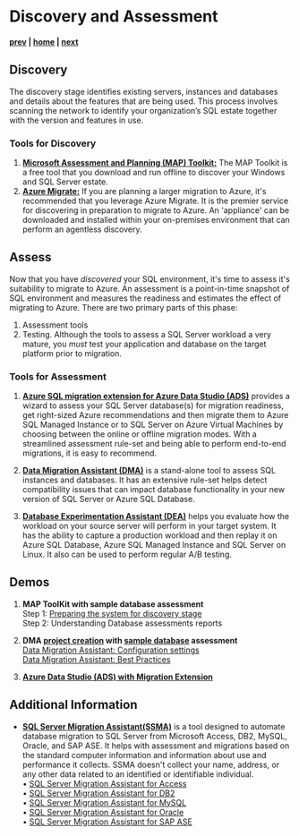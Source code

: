 # Discovery and Assessment

#### [prev](./choosewhichsql.md) | [home](./readme.md)  | [next](./remediation.md)

## Discovery
The discovery stage identifies existing servers, instances and databases and details about the features that are being used. This process involves scanning the network to identify your organization’s SQL estate together with the version and features in use.

### Tools for Discovery
1. **[Microsoft Assessment and Planning (MAP) Toolkit:](https://www.microsoft.com/en-us/download/details.aspx?id=7826&msclkid=8e7def7ecffe11ec8c3035a0624ed880)**
The MAP Toolkit is a free tool that you download and run offline to discover your Windows and SQL Server estate. 
1. **[Azure Migrate:](https://docs.microsoft.com/en-us/azure/migrate/migrate-services-overview)**
If you are planning a larger migration to Azure, it's recommended that you leverage Azure Migrate. It is the premier service for discovering in preparation to migrate to Azure. An 'appliance' can be downloaded and installed within your on-premises environment that can perform an agentless discovery.

## Assess
Now that you have _discovered_ your SQL environment, it's time to assess it's suitability to migrate to Azure. An assessment is a point-in-time snapshot of SQL environment and measures the readiness and estimates the effect of migrating to Azure. There are two primary parts of this phase:
1. Assessment tools
1. Testing. Although the tools to assess a SQL Server workload a very mature, you _must_ test your application and database on the target platform prior to migration.

### Tools for Assessment
1. **[Azure SQL migration extension for Azure Data Studio (ADS)](https://docs.microsoft.com/en-us/sql/azure-data-studio/extensions/azure-sql-migration-extension?view=sql-server-ver16)** provides a wizard to assess your SQL Server database(s) for migration readiness, get right-sized Azure recommendations and then migrate them to Azure SQL Managed Instance or to SQL Server on Azure Virtual Machines by choosing between the online or offline migration modes. With a streamlined assessment rule-set and being able to perform end-to-end migrations, it is easy to recommend.

1. **[Data Migration Assistant (DMA)](https://www.microsoft.com/en-us/download/details.aspx?id=53595)** is a stand-alone tool to assess SQL instances and databases. It has an extensive rule-set helps detect compatibility issues that can impact database functionality in your new version of SQL Server or Azure SQL Database.

1. **[Database Experimentation Assistant (DEA)](https://docs.microsoft.com/en-us/sql/dea/database-experimentation-assistant-overview?view=sql-server-ver15)** helps you evaluate how the workload on your source server will perform in your target system. It has the ability to capture a production workload and then replay it on Azure SQL Database, Azure SQL Managed Instance and SQL Server on Linux. It also can be used to perform regular A/B testing.

## Demos
1. **MAP ToolKit with sample database assessment** </br>
Step 1: [Preparing the system for discovery stage](https://docs.microsoft.com/en-us/sql/sql-server/migrate/guides/sql-server-to-sql-server-upgrade-guide?view=sql-server-ver16#discover-stage) </br>
Step 2: Understanding Database assessments reports </br>

1. **DMA [project creation](https://docs.microsoft.com/en-us/sql/dma/dma-migrateonpremsqltosqldb?view=sql-server-ver16#create-a-new-migration-project) with [sample database](https://github.com/microsoft/sql-server-samples/tree/master/samples/databases) assessment** </br>
[Data Migration Assistant: Configuration settings](https://docs.microsoft.com/en-us/sql/dma/dma-configurationsettings?view=sql-server-ver16) </br>
[Data Migration Assistant: Best Practices](https://docs.microsoft.com/en-us/sql/dma/dma-bestpractices?view=sql-server-ver16)

1. **[Azure Data Studio (ADS) with Migration Extension](https://docs.microsoft.com/en-us/sql/azure-data-studio/extensions/azure-sql-migration-extension)**
<!--* MAP_Training_Kit.zip. Available as a separate download. Contains sample database and instructions for completing various exercises.</br>
* MAPSetup.exe. Installation package containing the tool and SQL LocalDB.</br> -->

## Additional Information
* **[SQL Server Migration Assistant(SSMA)](https://docs.microsoft.com/en-us/sql/ssma/sql-server-migration-assistant?view=sql-server-ver15)** is a tool designed to automate database migration to SQL Server from Microsoft Access, DB2, MySQL, Oracle, and SAP ASE. It helps with assessment and migrations based on the standard computer information and information about use and performance it collects. SSMA doesn't collect your name, address, or any other data related to an identified or identifiable individual.</br>
• [SQL Server Migration Assistant for Access](https://docs.microsoft.com/en-us/sql/ssma/access/sql-server-migration-assistant-for-access-accesstosql?view=sql-server-ver15)</br>
• [SQL Server Migration Assistant for DB2](https://docs.microsoft.com/en-us/sql/ssma/db2/sql-server-migration-assistant-for-db2-db2tosql?view=sql-server-ver15)</br>
• [SQL Server Migration Assistant for MySQL](https://docs.microsoft.com/en-us/sql/ssma/mysql/sql-server-migration-assistant-for-mysql-mysqltosql?view=sql-server-ver15)</br>
• [SQL Server Migration Assistant for Oracle](https://docs.microsoft.com/en-us/sql/ssma/oracle/sql-server-migration-assistant-for-oracle-oracletosql?view=sql-server-ver15) </br>
• [SQL Server Migration Assistant for SAP ASE](https://docs.microsoft.com/en-us/sql/ssma/sybase/sql-server-migration-assistant-for-sybase-sybasetosql?view=sql-server-ver15)</br>